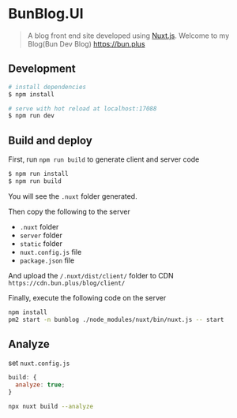 # BunBlog.UI

> A blog front end site developed using [Nuxt.js](https://nuxtjs.org). Welcome to my Blog(Bun Dev Blog) https://bun.plus

## Development

```bash
# install dependencies
$ npm install

# serve with hot reload at localhost:17088
$ npm run dev
```

## Build and deploy

First, run `npm run build` to generate client and server code

```bash
$ npm run install
$ npm run build
```

You will see the `.nuxt` folder generated.

Then copy the following to the server

- `.nuxt` folder
- `server` folder
- `static` folder
- `nuxt.config.js` file
- `package.json` file

And upload the `/.nuxt/dist/client/` folder to CDN `https://cdn.bun.plus/blog/client/`

Finally, execute the following code on the server

```bash
npm install
pm2 start -n bunblog ./node_modules/nuxt/bin/nuxt.js -- start
```

## Analyze

set `nuxt.config.js`

```javascript
build: {
  analyze: true;
}
```

```bash
npx nuxt build --analyze
```
